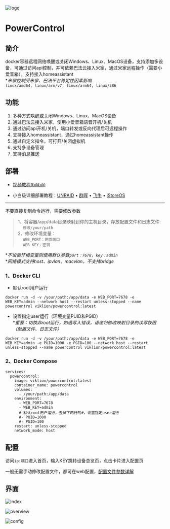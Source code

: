 ![logo](https://github.com/user-attachments/assets/8738de3a-23a3-48d1-bb91-23b152551122)

# PowerControl
## 简介
docker容器远程网络唤醒或关闭Windows、Linux、MacOS设备，支持添加多设备，可通过访问api控制，并可依赖巴法云接入米家，通过米家远程操作（需要小爱音箱），支持接入homeassistant  
**米家控制受米家、巴法平台稳定性因素影响*  
`linux/amd64, linux/arm/v7, linux/arm64, linux/386`

## 功能
1. 多种方式唤醒或关闭Windows、Linux、MacOS设备
1. 通过巴法云接入米家，使用小爱音箱语音开机/关机
1. 通过访问api开机/关机，端口转发或反向代理后可远程操作
1. 支持接入homeassistant，通过homeassistant操作
1. 通过自定义指令，可打开/关闭虚拟机
1. 支持多设备管理
1. 支持消息推送

## 部署
* [视频教程(bilibili)](https://www.bilibili.com/video/BV1cykZY7Er9)

* 小白级详细部署教程：[UNRAID](https://github.com/viklion/PowerControl/blob/main/UNRAID.md) • [群晖](https://github.com/viklion/PowerControl/blob/main/DSM.md) • [飞牛](https://github.com/viklion/PowerControl/blob/main/FNOS.md) • [iStoreOS](https://github.com/viklion/PowerControl/blob/main/iStoreOS.md)

<hr>

不要直接复制命令运行，需要修改参数  
> 1、将容器/app/data目录映射到你的主机目录，存放配置文件和日志文件:  
&nbsp;&nbsp;&nbsp;&nbsp;`修改/your/path`  
2、修改环境变量：  
&nbsp;&nbsp;&nbsp;&nbsp;`WEB_PORT：网页端口`  
&nbsp;&nbsp;&nbsp;&nbsp;`WEB_KEY：密钥`

**不设置环境变量则使用默认参数`port：7678`，`key：admin`*  
**网络模式支持host、ipvlan、macvlan，不支持bridge*
### 1、Docker CLI
+ 默认root用户运行
```
docker run -d -v /your/path:/app/data -e WEB_PORT=7678 -e WEB_KEY=admin --network host --restart unless-stopped --name powercontrol viklion/powercontrol:latest
```
+ 设置指定user运行（环境变量PUID和PGID）  
**重要：切换非root运行，如遇写入错误，请递归修改映射目录的读写权限（配置文件、日志文件）*
```
docker run -d -v /your/path:/app/data -e WEB_PORT=7678 -e WEB_KEY=admin -e PUID=1000 -e PGID=100 --network host --restart unless-stopped --name powercontrol viklion/powercontrol:latest
```

### 2、Docker Compose
```
services:
  powercontrol:
    image: viklion/powercontrol:latest
    container_name: powercontrol
    volumes:
      - /your/path:/app/data
    environment:
      - WEB_PORT=7678
      - WEB_KEY=admin
      # 默认root用户运行，去掉下两行的#，设置指定user运行
      #- PUID=1000
      #- PGID=100
    restart: unless-stopped
    network_mode: host
```

## 配置
访问`ip:端口`进入首页，输入KEY跳转设备总览页，点击卡片进入配置页

一般无需手动修改配置文件，都可在web配置，[配置文件参数详解](https://github.com/viklion/PowerControl/blob/main/YAML.md)

## 界面
![index](https://github.com/user-attachments/assets/3df4b928-0cf9-4deb-a478-5681dc77b586)

![overview](https://github.com/user-attachments/assets/c9cf79ba-c624-46fe-b47a-00bec12bd265)

![config](https://github.com/user-attachments/assets/d272cbd9-0133-4785-a5c0-fba1bcd423f4)

